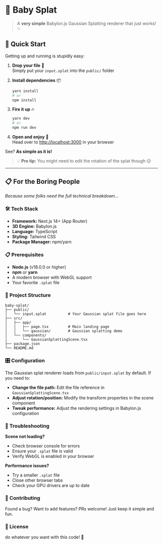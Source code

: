 # 🎯 Baby Splat

> A **very simple** Babylon.js Gaussian Splatting renderer that just works! ✨

## 🚀 Quick Start

Getting up and running is stupidly easy:

1. **Drop your file** 📁  
   Simply put your `input.splat` into the `public/` folder

2. **Install dependencies** 📦

   ```bash
   yarn install
   # or
   npm install
   ```

3. **Fire it up** 🔥

   ```bash
   yarn dev
   # or
   npm run dev
   ```

4. **Open and enjoy** 🎉  
   Head over to [http://localhost:3000](http://localhost:3000) in your browser

See? **As simple as it is!**

> 💡 **Pro tip:** You might need to edit the rotation of the splat though 😉

---

## 📋 For the Boring People

_Because some folks need the full technical breakdown..._

### 🛠️ Tech Stack

- **Framework:** Next.js 14+ (App Router)
- **3D Engine:** Babylon.js
- **Language:** TypeScript
- **Styling:** Tailwind CSS
- **Package Manager:** npm/yarn

### 📋 Prerequisites

- **Node.js** (v18.0.0 or higher)
- **npm** or **yarn**
- A modern browser with WebGL support
- Your favorite `.splat` file

### 📁 Project Structure

```
baby-splat/
├── public/
│   └── input.splat          # Your Gaussian splat file goes here
├── src/
│   ├── app/
│   │   ├── page.tsx         # Main landing page
│   │   └── gaussian/        # Gaussian splatting demo
│   └── components/
│       └── GaussianSplattingScene.tsx
├── package.json
└── README.md
```

### 🎛️ Configuration

The Gaussian splat renderer loads from `public/input.splat` by default. If you need to:

- **Change the file path:** Edit the file reference in `GaussianSplattingScene.tsx`
- **Adjust rotation/position:** Modify the transform properties in the scene component
- **Tweak performance:** Adjust the rendering settings in Babylon.js configuration

### 🐛 Troubleshooting

**Scene not loading?**

- Check browser console for errors
- Ensure your `.splat` file is valid
- Verify WebGL is enabled in your browser

**Performance issues?**

- Try a smaller `.splat` file
- Close other browser tabs
- Check your GPU drivers are up to date

### 🤝 Contributing

Found a bug? Want to add features? PRs welcome! Just keep it simple and fun.

### 📄 License

do whatever you want with this code! 🎉
